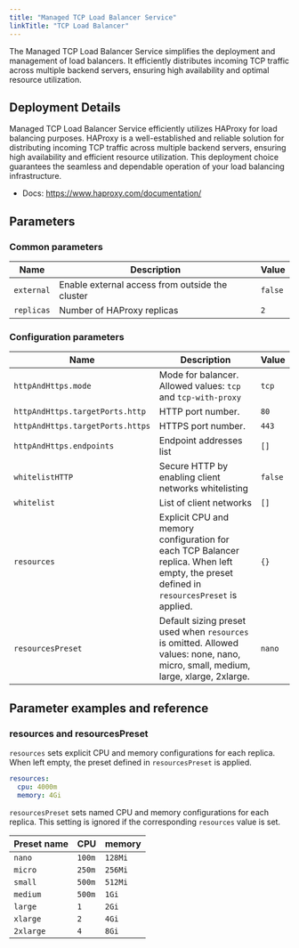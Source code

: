 ```yaml
---
title: "Managed TCP Load Balancer Service"
linkTitle: "TCP Load Balancer"
---
```



The Managed TCP Load Balancer Service simplifies the deployment and management of load balancers. It efficiently distributes incoming TCP traffic across multiple backend servers, ensuring high availability and optimal resource utilization.

## Deployment Details

Managed TCP Load Balancer Service efficiently utilizes HAProxy for load balancing purposes. HAProxy is a well-established and reliable solution for distributing incoming TCP traffic across multiple backend servers, ensuring high availability and efficient resource utilization. This deployment choice guarantees the seamless and dependable operation of your load balancing infrastructure.

- Docs: https://www.haproxy.com/documentation/

## Parameters

### Common parameters

| Name       | Description                                     | Value   |
| ---------- | ----------------------------------------------- | ------- |
| `external` | Enable external access from outside the cluster | `false` |
| `replicas` | Number of HAProxy replicas                      | `2`     |

### Configuration parameters

| Name                             | Description                                                                                                                               | Value   |
| -------------------------------- | ----------------------------------------------------------------------------------------------------------------------------------------- | ------- |
| `httpAndHttps.mode`              | Mode for balancer. Allowed values: `tcp` and `tcp-with-proxy`                                                                             | `tcp`   |
| `httpAndHttps.targetPorts.http`  | HTTP port number.                                                                                                                         | `80`    |
| `httpAndHttps.targetPorts.https` | HTTPS port number.                                                                                                                        | `443`   |
| `httpAndHttps.endpoints`         | Endpoint addresses list                                                                                                                   | `[]`    |
| `whitelistHTTP`                  | Secure HTTP by enabling  client networks whitelisting                                                                                     | `false` |
| `whitelist`                      | List of client networks                                                                                                                   | `[]`    |
| `resources`                      | Explicit CPU and memory configuration for each TCP Balancer replica. When left empty, the preset defined in `resourcesPreset` is applied. | `{}`    |
| `resourcesPreset`                | Default sizing preset used when `resources` is omitted. Allowed values: none, nano, micro, small, medium, large, xlarge, 2xlarge.         | `nano`  |

## Parameter examples and reference

### resources and resourcesPreset

`resources` sets explicit CPU and memory configurations for each replica.
When left empty, the preset defined in `resourcesPreset` is applied.

```yaml
resources:
  cpu: 4000m
  memory: 4Gi
```

`resourcesPreset` sets named CPU and memory configurations for each replica.
This setting is ignored if the corresponding `resources` value is set.

| Preset name | CPU    | memory  |
|-------------|--------|---------|
| `nano`      | `100m` | `128Mi` |
| `micro`     | `250m` | `256Mi` |
| `small`     | `500m` | `512Mi` |
| `medium`    | `500m` | `1Gi`   |
| `large`     | `1`    | `2Gi`   |
| `xlarge`    | `2`    | `4Gi`   |
| `2xlarge`   | `4`    | `8Gi`   |

